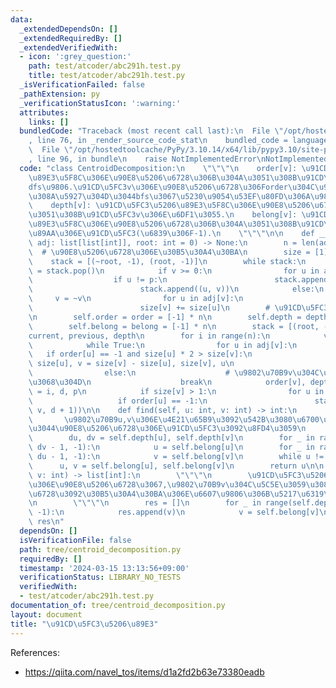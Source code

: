 ```yaml
---
data:
  _extendedDependsOn: []
  _extendedRequiredBy: []
  _extendedVerifiedWith:
  - icon: ':grey_question:'
    path: test/atcoder/abc291h.test.py
    title: test/atcoder/abc291h.test.py
  _isVerificationFailed: false
  _pathExtension: py
  _verificationStatusIcon: ':warning:'
  attributes:
    links: []
  bundledCode: "Traceback (most recent call last):\n  File \"/opt/hostedtoolcache/PyPy/3.10.14/x64/lib/pypy3.10/site-packages/onlinejudge_verify/documentation/build.py\"\
    , line 76, in _render_source_code_stat\n    bundled_code = language.bundle(\n\
    \  File \"/opt/hostedtoolcache/PyPy/3.10.14/x64/lib/pypy3.10/site-packages/onlinejudge_verify/languages/python.py\"\
    , line 96, in bundle\n    raise NotImplementedError\nNotImplementedError\n"
  code: "class CentroidDecomposition:\n    \"\"\"\n    order[v]: \u91CD\u5FC3\u5206\
    \u89E3\u5F8C\u306E\u90E8\u5206\u6728\u306B\u304A\u3051\u308B\u91CD\u5FC3v\u306E\
    dfs\u9806.\u91CD\u5FC3v\u306E\u90E8\u5206\u6728\u306Forder\u304C\u91CD\u5FC3v\u3088\
    \u308A\u5927\u304D\u3044bfs\u3067\u5230\u9054\u53EF\u80FD\u306A\u9802\u70B9\n\
    \    depth[v]: \u91CD\u5FC3\u5206\u89E3\u5F8C\u306E\u90E8\u5206\u6728\u306B\u304A\
    \u3051\u308B\u91CD\u5FC3v\u306E\u6DF1\u3055.\n    belong[v]: \u91CD\u5FC3\u5206\
    \u89E3\u5F8C\u306E\u90E8\u5206\u6728\u306B\u304A\u3051\u308B\u91CD\u5FC3v\u306E\
    \u89AA\u306E\u91CD\u5FC3(\u6839\u306F-1).\n    \"\"\"\n\n    def __init__(self,\
    \ adj: list[list[int]], root: int = 0) -> None:\n        n = len(adj)\n      \
    \  # \u90E8\u5206\u6728\u306E\u30B5\u30A4\u30BA\n        size = [1] * n\n    \
    \    stack = [(~root, -1), (root, -1)]\n        while stack:\n            v, p\
    \ = stack.pop()\n            if v >= 0:\n                for u in adj[v]:\n  \
    \                  if u != p:\n                        stack.append((~u, v))\n\
    \                        stack.append((u, v))\n            else:\n           \
    \     v = ~v\n                for u in adj[v]:\n                    if u != p:\n\
    \                        size[v] += size[u]\n        # \u91CD\u5FC3\u5206\u89E3\
    \n        self.order = order = [-1] * n\n        self.depth = depth = [-1] * n\n\
    \        self.belong = belong = [-1] * n\n        stack = [(root, -1, 0)]  # \u3000\
    current, previous, depth\n        for i in range(n):\n            v, p, d = stack.pop()\n\
    \            while True:\n                for u in adj[v]:\n                 \
    \   if order[u] == -1 and size[u] * 2 > size[v]:\n                        size[v],\
    \ size[u], v = size[v] - size[u], size[v], u\n                        break\n\
    \                else:\n                    # \u9802\u70B9v\u304C\u91CD\u5FC3\u306E\
    \u3068\u304D\n                    break\n            order[v], depth[v], belong[v]\
    \ = i, d, p\n            if size[v] > 1:\n                for u in adj[v]:\n \
    \                   if order[u] == -1:\n                        stack.append((u,\
    \ v, d + 1))\n\n    def find(self, u: int, v: int) -> int:\n        \"\"\"\n \
    \       \u9802\u70B9u,v\u306E\u4E21\u65B9\u3092\u542B\u3080\u6700\u3082\u5C0F\u3055\
    \u3044\u90E8\u5206\u6728\u306E\u91CD\u5FC3\u3092\u8FD4\u3059\n        \"\"\"\n\
    \        du, dv = self.depth[u], self.depth[v]\n        for _ in range(du - 1,\
    \ dv - 1, -1):\n            u = self.belong[u]\n        for _ in range(dv - 1,\
    \ du - 1, -1):\n            v = self.belong[v]\n        while u != v:\n      \
    \      u, v = self.belong[u], self.belong[v]\n        return u\n\n    def get(self,\
    \ v: int) -> list[int]:\n        \"\"\"\n        \u91CD\u5FC3\u5206\u89E3\u5F8C\
    \u306E\u90E8\u5206\u6728\u3067,\u9802\u70B9v\u304C\u5C5E\u3059\u308B\u90E8\u5206\
    \u6728\u3092\u30B5\u30A4\u30BA\u306E\u6607\u9806\u306B\u5217\u6319\u3059\u308B\
    \n        \"\"\"\n        res = []\n        for _ in range(self.depth[v], -1,\
    \ -1):\n            res.append(v)\n            v = self.belong[v]\n        return\
    \ res\n"
  dependsOn: []
  isVerificationFile: false
  path: tree/centroid_decomposition.py
  requiredBy: []
  timestamp: '2024-03-15 13:13:56+09:00'
  verificationStatus: LIBRARY_NO_TESTS
  verifiedWith:
  - test/atcoder/abc291h.test.py
documentation_of: tree/centroid_decomposition.py
layout: document
title: "\u91CD\u5FC3\u5206\u89E3"
---
```


References:
- https://qiita.com/navel_tos/items/d1a2fd2b63e73380eadb